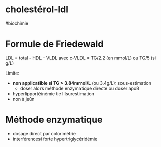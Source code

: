 # cholestérol-ldl
#biochimie 



# Formule de Friedewald


LDL = total - HDL - VLDL
avec c-VLDL = TG/2.2 (en mmol/L) ou TG/5 (si g/L) 

Limite: 

- **non applicatible si TG > 3.84mmol/L** (ou 3.4g/L): sous-estimation 
    - doser alors méthode enzymatique directe ou doser apoB 
- hyperlipportéinémie tie IIIsurestimation 
- non à jeûn 


# Méthode enzymatique


- dosage direct par colorimétrie 
- interférencesi forte hypertriglycéridémie 

